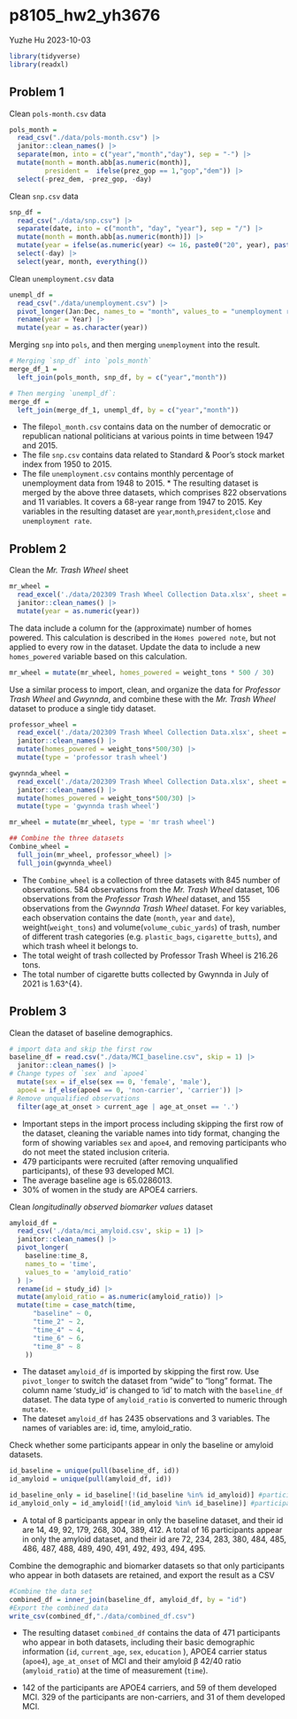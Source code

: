p8105_hw2_yh3676
================
Yuzhe Hu
2023-10-03

``` r
library(tidyverse)
library(readxl)
```

## Problem 1

Clean `pols-month.csv` data

``` r
pols_month = 
  read_csv("./data/pols-month.csv") |>
  janitor::clean_names() |>
  separate(mon, into = c("year","month","day"), sep = "-") |>
  mutate(month = month.abb[as.numeric(month)],
         president =  ifelse(prez_gop == 1,"gop","dem")) |> 
  select(-prez_dem, -prez_gop, -day)
```

Clean `snp.csv` data

``` r
snp_df = 
  read_csv("./data/snp.csv") |>
  separate(date, into = c("month", "day", "year"), sep = "/") |>
  mutate(month = month.abb[as.numeric(month)]) |>
  mutate(year = ifelse(as.numeric(year) <= 16, paste0("20", year), paste0("19", year))) |>
  select(-day) |>
  select(year, month, everything())
```

Clean `unemployment.csv` data

``` r
unempl_df = 
  read_csv("./data/unemployment.csv") |>
  pivot_longer(Jan:Dec, names_to = "month", values_to = "unemployment rate") |> 
  rename(year = Year) |>
  mutate(year = as.character(year))
```

Merging `snp` into `pols`, and then merging `unemployment` into the
result.

``` r
# Merging `snp_df` into `pols_month`
merge_df_1 =
  left_join(pols_month, snp_df, by = c("year","month"))

# Then merging `unempl_df`:
merge_df = 
  left_join(merge_df_1, unempl_df, by = c("year","month"))
```

- The file`pol_month.csv` contains data on the number of democratic or
  republican national politicians at various points in time between 1947
  and 2015.
- The file `snp.csv` contains data related to Standard & Poor’s stock
  market index from 1950 to 2015.
- The file `unemployment.csv` contains monthly percentage of
  unemployment data from 1948 to 2015. \* The resulting dataset is
  merged by the above three datasets, which comprises 822 observations
  and 11 variables. It covers a 68-year range from 1947 to 2015. Key
  variables in the resulting dataset are
  `year`,`month`,`president`,`close` and `unemployment rate`.

## Problem 2

Clean the *Mr. Trash Wheel* sheet

``` r
mr_wheel = 
  read_excel('./data/202309 Trash Wheel Collection Data.xlsx', sheet = 1, range = 'A2:N586') |>
  janitor::clean_names() |>
  mutate(year = as.numeric(year))
```

The data include a column for the (approximate) number of homes powered.
This calculation is described in the `Homes powered note`, but not
applied to every row in the dataset. Update the data to include a new
`homes_powered` variable based on this calculation.

``` r
mr_wheel = mutate(mr_wheel, homes_powered = weight_tons * 500 / 30)
```

Use a similar process to import, clean, and organize the data for
*Professor Trash Wheel* and *Gwynnda*, and combine these with the
*Mr. Trash Wheel* dataset to produce a single tidy dataset.

``` r
professor_wheel = 
  read_excel('./data/202309 Trash Wheel Collection Data.xlsx', sheet = 2, range = 'A2:M108') |>
  janitor::clean_names() |>
  mutate(homes_powered = weight_tons*500/30) |>
  mutate(type = 'professor trash wheel')

gwynnda_wheel = 
  read_excel('./data/202309 Trash Wheel Collection Data.xlsx', sheet = 4, range = 'A2:L157') |>
  janitor::clean_names() |>
  mutate(homes_powered = weight_tons*500/30) |>
  mutate(type = 'gwynnda trash wheel')

mr_wheel = mutate(mr_wheel, type = 'mr trash wheel')

## Combine the three datasets
Combine_wheel = 
  full_join(mr_wheel, professor_wheel) |> 
  full_join(gwynnda_wheel)
```

- The `Combine_wheel` is a collection of three datasets with 845 number
  of observations. 584 observations from the *Mr. Trash Wheel* dataset,
  106 observations from the *Professor Trash Wheel* dataset, and 155
  observations from the *Gwynnda Trash Wheel* dataset. For key
  variables, each observation contains the date (`month`, `year` and
  `date`), weight(`weight_tons`) and volume(`volume_cubic_yards`) of
  trash, number of different trash categories (e.g. `plastic_bags`,
  `cigarette_butts`), and which trash wheel it belongs to.
- The total weight of trash collected by Professor Trash Wheel is 216.26
  tons.
- The total number of cigarette butts collected by Gwynnda in July of
  2021 is 1.63^{4}.

## Problem 3

Clean the dataset of baseline demographics.

``` r
# import data and skip the first row
baseline_df = read.csv("./data/MCI_baseline.csv", skip = 1) |> 
  janitor::clean_names() |> 
# Change types of `sex` and `apoe4`
  mutate(sex = if_else(sex == 0, 'female', 'male'),
  apoe4 = if_else(apoe4 == 0, 'non-carrier', 'carrier')) |> 
# Remove unqualified observations
  filter(age_at_onset > current_age | age_at_onset == '.')
```

- Important steps in the import process including skipping the first row
  of the dataset, cleaning the variable names into tidy format, changing
  the form of showing variables `sex` and `apoe4`, and removing
  participants who do not meet the stated inclusion criteria.
- 479 participants were recruited (after removing unqualified
  participants), of these 93 developed MCI.
- The average baseline age is 65.0286013.
- 30% of women in the study are APOE4 carriers.

Clean *longitudinally observed biomarker values* dataset

``` r
amyloid_df = 
  read_csv('./data/mci_amyloid.csv', skip = 1) |>
  janitor::clean_names() |>
  pivot_longer(
    baseline:time_8,
    names_to = 'time',
    values_to = 'amyloid_ratio'
  ) |>
  rename(id = study_id) |>
  mutate(amyloid_ratio = as.numeric(amyloid_ratio)) |> 
  mutate(time = case_match(time,
      "baseline" ~ 0,
      "time_2" ~ 2,
      "time_4" ~ 4,
      "time_6" ~ 6,
      "time_8" ~ 8
    ))
```

- The dataset `amyloid_df` is imported by skipping the first row. Use
  `pivot_longer` to switch the dataset from “wide” to “long” format. The
  column name ‘study_id’ is changed to ‘id’ to match with the
  `baseline_df` dataset. The data type of `amyloid_ratio` is converted
  to numeric through `mutate`.
- The dateset `amyloid_df` has 2435 observations and 3 variables. The
  names of variables are: id, time, amyloid_ratio.

Check whether some participants appear in only the baseline or amyloid
datasets.

``` r
id_baseline = unique(pull(baseline_df, id))
id_amyloid = unique(pull(amyloid_df, id))

id_baseline_only = id_baseline[!(id_baseline %in% id_amyloid)] #participants that only appear in baseline
id_amyloid_only = id_amyloid[!(id_amyloid %in% id_baseline)] #participants that only appear in amyloid
```

- A total of 8 participants appear in only the baseline dataset, and
  their id are 14, 49, 92, 179, 268, 304, 389, 412. A total of 16
  participants appear in only the amyloid dataset, and their id are 72,
  234, 283, 380, 484, 485, 486, 487, 488, 489, 490, 491, 492, 493, 494,
  495.

Combine the demographic and biomarker datasets so that only participants
who appear in both datasets are retained, and export the result as a CSV

``` r
#Combine the data set
combined_df = inner_join(baseline_df, amyloid_df, by = "id")
#Export the combined data
write_csv(combined_df,"./data/combined_df.csv")
```

- The resulting dataset `combined_df` contains the data of 471
  participants who appear in both datasets, including their basic
  demographic information (`id`, `current_age`, `sex`, `education` ),
  APOE4 carrier status (`apoe4`), `age_at_onset` of MCI and their
  amyloid β 42/40 ratio (`amyloid_ratio`) at the time of measurement
  (`time`).

- 142 of the participants are APOE4 carriers, and 59 of them
  developed MCI. 329 of the participants are non-carriers, and 31 of
  them developed MCI.
